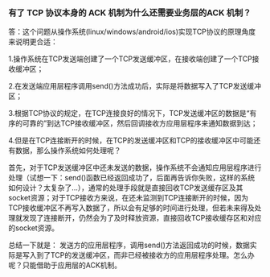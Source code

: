 ### 有了 TCP 协议本身的 ACK 机制为什么还需要业务层的ACK 机制？
答：这个问题从操作系统(linux/windows/android/ios)实现TCP协议的原理角度来说明更合适： 

1.操作系统在TCP发送端创建了一个TCP发送缓冲区，在接收端创建了一个TCP接收缓冲区；

2.在发送端应用层程序调用send()方法成功后，实际是将数据写入了TCP发送缓冲区；

3.根据TCP协议的规定，在TCP连接良好的情况下，TCP发送缓冲区的数据是“有序的可靠的”到达TCP接收缓冲区，然后回调接收方应用层程序来通知数据到达；

4.但是在TCP连接断开的时候，在TCP的发送缓冲区和TCP的接收缓冲区中可能还有数据，那么操作系统如何处理呢？ 

​		首先，对于TCP发送缓冲区中还未发送的数据，操作系统不会通知应用层程序进行处理（试想一下：send()函数已经返回成功了，后面再告诉你失败，这样的系统如何设计？太复杂了...），通常的处理手段就是直接回收TCP发送缓存区及其socket资源；
​		对于TCP接收方来说，在还未监测到TCP连接断开的时候，因为TCP接收缓冲区不再写入数据了，所以会有足够的时间进行处理，但若未来得及处理就发现了连接断开，仍然会为了及时释放资源，直接回收TCP接收缓存区和对应的socket资源。

总结一下就是： 发送方的应用层程序，调用send()方法返回成功的时候，数据实际是写入到了TCP的发送缓冲区，而非已经被接收方的应用层程序处理。怎么办呢？只能借助于应用层的ACK机制。